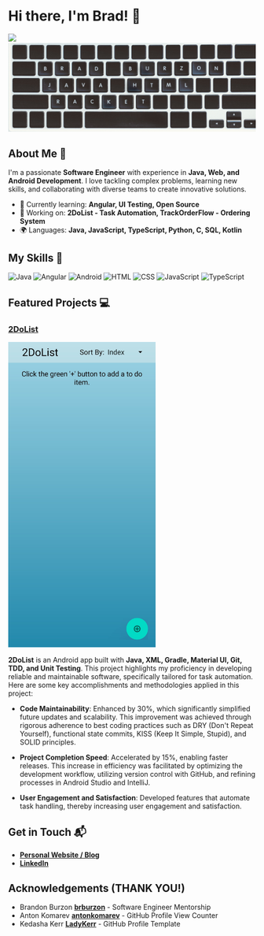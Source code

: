 # Hi there, I'm Brad! 👋
![](https://komarev.com/ghpvc/?username=bradburzon)
![Banner Image](src/assets/intro-img.png)

## About Me 🚀

I'm a passionate **Software Engineer** with experience in **Java, Web, and Android Development**. I love tackling complex problems, learning new skills, and collaborating with diverse teams to create innovative solutions.

- 🌱 Currently learning: **Angular, UI Testing, Open Source**
- 🔭 Working on: **2DoList - Task Automation, TrackOrderFlow - Ordering System**
- 🌍 Languages: **Java, JavaScript, TypeScript, Python, C, SQL, Kotlin**

## My Skills 🧠
![Java](https://img.shields.io/badge/java-%23ED8B00.svg?style=for-the-badge&logo=openjdk&logoColor=white)
![Angular](https://img.shields.io/badge/Angular-DD0031?style=for-the-badge&logo=angular&logoColor=white)
![Android](https://img.shields.io/badge/Android_Studio-3DDC84?style=for-the-badge&logo=android-studio&logoColor=white)
![HTML](https://img.shields.io/badge/-HTML-E34F26?style=for-the-badge&logo=typescript&logoColor=white)
![CSS](https://img.shields.io/badge/-CSS-1572B6?style=for-the-badge&logo=typescript&logoColor=white)
![JavaScript](https://img.shields.io/badge/-JavaScript-F7DF1E?style=for-the-badge&logo=typescript&logoColor=white)
![TypeScript](https://img.shields.io/badge/TypeScript-007ACC?style=for-the-badge&logo=typescript&logoColor=white)

## Featured Projects 💻

### [2DoList](https://github.com/bradburzon/2DoList)
<img src="src/assets/todolist1.jpg"  width="300" height="auto">

**2DoList** is an Android app built with **Java, XML, Gradle, Material UI, Git, TDD, and Unit Testing**. This project highlights my proficiency in developing reliable and maintainable software, specifically tailored for task automation. Here are some key accomplishments and methodologies applied in this project:

- **Code Maintainability**: Enhanced by 30%, which significantly simplified future updates and scalability. This improvement was achieved through rigorous adherence to best coding practices such as DRY (Don't Repeat Yourself), functional state commits, KISS (Keep It Simple, Stupid), and SOLID principles.

- **Project Completion Speed**: Accelerated by 15%, enabling faster releases. This increase in efficiency was facilitated by optimizing the development workflow, utilizing version control with GitHub, and refining processes in Android Studio and IntelliJ.

- **User Engagement and Satisfaction**: Developed features that automate task handling, thereby increasing user engagement and satisfaction.

## Get in Touch 📬

- **[Personal Website / Blog](https://bradburzon.com/)**
- **[LinkedIn](http://www.linkedin.com/in/brad-burzon)**

## Acknowledgements (THANK YOU!)

-  Brandon Burzon **[brburzon](https://github.com/brburzon)**  - Software Engineer Mentorship
-  Anton Komarev **[antonkomarev](https://github.com/antonkomarev)** - GitHub Profile View Counter
-  Kedasha Kerr **[LadyKerr](https://github.com/LadyKerr)** - GitHub Profile Template




